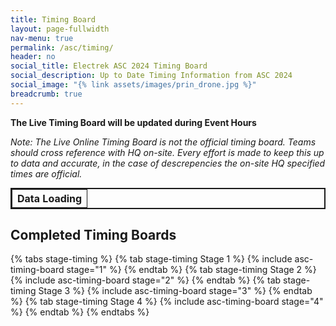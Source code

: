 ```yaml
---
title: Timing Board
layout: page-fullwidth
nav-menu: true
permalink: /asc/timing/
header: no
social_title: Electrek ASC 2024 Timing Board
social_description: Up to Date Timing Information from ASC 2024
social_image: "{% link assets/images/prin_drone.jpg %}"
breadcrumb: true
---
```


__The Live Timing Board will be updated during Event Hours__

*Note: The Live Online Timing Board is not the official timing board. Teams should cross reference with HQ on-site. Every effort is made to keep this up to data and accurate, in the case of descrepencies the on-site HQ specified times are official.*

<style>


thead {
	font-weight: bold;
	border-bottom: 2px solid;
}

td, th {
	border: 1px solid;
}

td {
	white-space: nowrap;
	display: block;
	overflow: auto; 
	max-width: 100%;
}

td.transition, tr.transition {
	transition: background-color 4s ease-in;
}

td.changed, tr.changed {
	background-color: #84bc41;
}

td:last-child {
	font-style: italic;
}
</style>
<table id="liveTable" style="margin:auto; border: 2px solid;overflow:auto;">
<th>Data Loading</th>
</table>
<span id="livenote" style="display: none;">
__The Timing Board is currently live!__ _Information on this page automatically updates, next updating in <b><span id="countdowntime">-</span></b> seconds._</span>
<span id="notlivenote" style="display: none;">__The Timing Board is not current live, live updates will begin at: <span id="livestarttime">-</span>__. Please Refresh at that time.</span>


## Completed Timing Boards
{% tabs stage-timing %}
{% tab stage-timing Stage 1 %}
{% include asc-timing-board stage="1" %}
{% endtab %}
{% tab stage-timing Stage 2 %}
{% include asc-timing-board stage="2" %}
{% endtab %}
{% tab stage-timing Stage 3 %}
{% include asc-timing-board stage="3" %}
{% endtab %}
{% tab stage-timing Stage 4 %}
{% include asc-timing-board stage="4" %}
{% endtab %}
{% endtabs %}

<link rel="stylesheet" href="{{ url }}/2024/assets/css/tabs.css">
<script src="{{ url }}/2024/assets/js/tabs.js"></script>
<script> jekyllTabs.init({
});</script>

<script>

update_interval_seconds = 5;

function fadeoutHighlight(changeList){
	changeList.forEach((id) => {
		document.getElementById(id).classList.add("transition");
		document.getElementById(id).classList.remove("changed");
	});
}

function highlightChanges(changeList){
	changeList.forEach((id) => {
		document.getElementById(id).classList.remove("transition");
		document.getElementById(id).classList.add("changed");
		setTimeout(fadeoutHighlight, 500, changeList);
	});
}

function updateTable(timingData){
	liveTable = document.getElementById("liveTable");
	changedIds = [];
	timingData.results.forEach((result, rowIndex) => {
		existingRow = document.getElementById(`row${rowIndex}`)
		const cells = result.split(',');
		if (existingRow){
			cells.forEach((cell, cellIndex) => {
				existingCell = document.getElementById(`row${rowIndex}cell${cellIndex}`)
				existingContent = existingCell.innerHTML;
				existingCell.innerHTML = cell;
				if(existingContent != cell){
					changedIds.push(`row${rowIndex}cell${cellIndex}`);
				}
		});
		}
		else{
			const newRow = liveTable.insertRow();
			newRow.id = `row${rowIndex}`;
			changedIds.push(`row${rowIndex}`)
			cells.forEach((cell, cellIndex) => {
				const newCell = newRow.insertCell();
				newCell.innerHTML = cell;
				newCell.id = `row${rowIndex}cell${cellIndex}`
			});
		}
	});
	highlightChanges(changedIds);
}

var time_to_update = update_interval_seconds;
function next_update_time(){
	document.getElementById("countdowntime").innerHTML = time_to_update;
	if(time_to_update == 1 && document.hidden == true){
		console.log("Wait");
		return;
	}
	if (time_to_update == 0){
			getTimingDataUpdateTable()
			time_to_update = update_interval_seconds;
	}else{
		time_to_update--;
	}
}

function createTable(timingData){
	liveTable = document.getElementById("liveTable");
	switch(Number(timingData.stage)) {
	  case 1:
		liveTable.innerHTML = document.getElementById("stage1template").innerHTML;
		break;
	  case 2:
		liveTable.innerHTML = document.getElementById("stage2template").innerHTML;
		break;
	  case 3: 
		liveTable.innerHTML = document.getElementById("stage3template").innerHTML;
		break;
	  case 4:
		liveTable.innerHTML = document.getElementById("stage4template").innerHTML;
		break;
	  default:
		liveTable.innerHTML = "<th>Data Not Available</th>"
		throw new Error("Unknown Stage")
		break;
	} 
	
	if(!timingData.live){
		document.getElementById("livestarttime").innerHTML = timingData.livestart;
		document.getElementById("notlivenote").style.display = "";
		return;
	};
	timingData.results.forEach((result, rowIndex) => {
		const newRow = liveTable.getElementsByTagName('tbody')[0].insertRow();
		newRow.id = `row${rowIndex}`
		const cells = result.split(',');
		cells.forEach((cell, cellIndex) => {
			const newCell = newRow.insertCell();
			newCell.innerHTML = cell;
			newCell.id = `row${rowIndex}cell${cellIndex}`
		});
	});
	document.getElementById("livenote").style.display = "";
	setInterval(next_update_time, 1000);
}

function getTimingDataUpdateTable(){
	console.log("Running Update");
	fetch("../../assets/timing/timing.json")
		.then(res => res.json())
		.then(function(res) {updateTable(res)})
		.catch(function(error){console.log(error)})
}

fetch("../../assets/timing/timing.json")
  .then(res => res.json())
  .then(function(res) {createTable(res)})
  .catch(function(error){console.log(error)})

</script>


<div id="templateheaders" style="display:none">
<div id="stage1template">
{% include asc-timing-board stage="1" %}
</div>
<div id="stage2template">
{% include asc-timing-board stage="2" %}
</div>
<div id="stage3template">
{% include asc-timing-board stage="3" %}
</div>
<div id="stage4template">
{% include asc-timing-board stage="4" %}
</div>
</div>